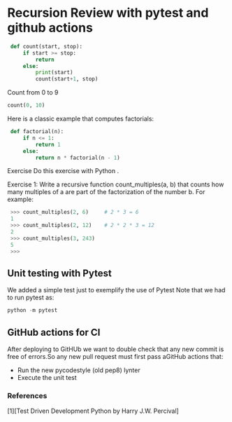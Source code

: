 # Recursion Review with pytest and github actions

```python
 def count(start, stop):
     if start >= stop:
         return
     else:
         print(start)
         count(start+1, stop)
```

Count from 0 to 9

```python
count(0, 10)
```

Here is a classic example that computes factorials:

```python
 def factorial(n):
     if n <= 1:
         return 1
     else:
         return n * factorial(n - 1)
```

Exercise
Do this exercise with Python .

Exercise 1: Write a recursive function count_multiples(a, b) that counts how many multiples of a are part of the factorization of the number b. For example:

```python
 >>> count_multiples(2, 6)     # 2 * 3 = 6
 1
 >>> count_multiples(2, 12)    # 2 * 2 * 3 = 12
 2
 >>> count_multiples(3, 243)   
 5
 >>>
 ```

## Unit testing with Pytest

We added a simple test just to exemplify the use of Pytest
Note that we had to run pytest as:

```python
python -m pytest
```

## GitHub actions for CI

After deploying to GitHUb we want to double check that any new commit is free of errors.So any new pull request must first pass aGitHub actions that:

* Run the new pycodestyle (old pep8)  lynter
* Execute the unit test

### References

[1][Test Driven Development Python by  Harry J.W. Percival]
